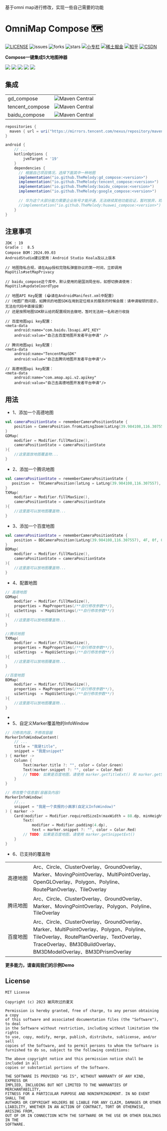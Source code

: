 基于omni map进行修改，实现一些自己需要的功能





OmniMap Compose 🗺
===============
<a href="https://github.com/TheMelody/OmniMap-Compose/blob/main/LICENSE"><img alt="LICENSE" src="https://img.shields.io/github/license/TheMelody/OmniMap-Compose"/></a>  <img alt="issues" src="https://img.shields.io/github/issues/TheMelody/OmniMap-Compose?color=important"/>  <img alt="forks" src="https://img.shields.io/github/forks/TheMelody/OmniMap-Compose?color=blueviolet"/>  <img alt="stars" src="https://img.shields.io/github/stars/TheMelody/OmniMap-Compose?color=success"/>  <a href="https://xiaozhuanlan.com/u/halifax" target="blank"><img alt="小专栏" src="https://img.shields.io/badge/%E5%B0%8F%E4%B8%93%E6%A0%8F-ff7055" ></a>  <a href="https://juejin.cn/user/8451824316670/posts" target="blank"><img alt="稀土掘金" src="https://img.shields.io/badge/%E7%A8%80%E5%9C%9F%E6%8E%98%E9%87%91-%231e80FF" ></a>  <a href="https://www.zhihu.com/people/fq_halifax" target="blank"><img src="https://img.shields.io/badge/%E7%9F%A5%E4%B9%8E-1772F6" alt="知乎"></a>  <a href="https://blog.csdn.net/logicsboy" target="blank"><img src="https://img.shields.io/badge/CSDN-FC5531" alt="CSDN"></a>

**Compose一键集成5大地图神器**

<a href="https://lbsyun.baidu.com/index.php?title=androidsdk"><img src="https://img.shields.io/badge/-%E7%99%BE%E5%BA%A6%E5%9C%B0%E5%9B%BE-4e6ef2"></a>    <a href="https://lbs.amap.com/api/android-sdk/summary/"><img src="https://img.shields.io/badge/-%E9%AB%98%E5%BE%B7%E5%9C%B0%E5%9B%BE-success"></a>    <a href="https://lbs.qq.com/mobile/androidMapSDK/developerGuide/androidSummary"><img src="https://img.shields.io/badge/-%E8%85%BE%E8%AE%AF%E5%9C%B0%E5%9B%BE-E91E1E"></a>    <a href="https://developer.huawei.com/consumer/cn/doc/development/HMSCore-Guides/android-sdk-brief-introduction-0000001061991343"><img src="https://img.shields.io/badge/-%E8%8A%B1%E7%93%A3%E5%9C%B0%E5%9B%BE-orange"></a>    <a href="https://developers.google.com/maps/documentation/android-sdk/start?hl=zh-cn"><img src="https://img.shields.io/badge/-Google%E5%9C%B0%E5%9B%BE-blue"></a>

集成
-------
<table>
 <tr>
  <td>gd_compose</td><td><img alt="Maven Central" src="https://img.shields.io/maven-central/v/io.github.TheMelody/gd_compose?versionPrefix=1.0.7"></td>
 </tr>
 <tr>
  <td>tencent_compose</td><td><img alt="Maven Central" src="https://img.shields.io/maven-central/v/io.github.TheMelody/tencent_compose?versionPrefix=1.0.7"></td>
 </tr>
 <tr>
  <td>baidu_compose</td><td><img alt="Maven Central" src="https://img.shields.io/maven-central/v/io.github.TheMelody/baidu_compose?versionPrefix=1.0.7"></td>
 </tr>
</table>

```groovy
repositories {
  maven { url = uri("https://mirrors.tencent.com/nexus/repository/maven-public/") }
}

android {
    // ...
    kotlinOptions {
        jvmTarget = '19'
    }
    dependencies {
      // 根据自己项目情况，选择下面其中一种地图
      implementation("io.github.TheMelody:gd_compose:<version>")       // 高德地图
      implementation("io.github.TheMelody:tencent_compose:<version>")  // 腾讯地图
      implementation("io.github.TheMelody:baidu_compose:<version>")    // 百度地图
      implementation("io.github.TheMelody:google_compose:<version>")   // Google地图 → 未开始
        
      // 华为这个大部分能力需要企业账号才能开通，无法继续其他功能验证，暂时放弃，劝退!
      //implementation("io.github.TheMelody:huawei_compose:<version>")   // 花瓣地图(Android 7.0+)
    }
}
```

注意事项
-------

```
JDK : 19
Gradle :  8.5
Compose BOM：2024.09.03
AndroidStudio建议使用：Android Studio Koala及以上版本

// 地图隐私合规，请在App授权完隐私弹窗协议的第一时间，立即调用
MapUtils#setMapPrivacy

// baidu_compose这个库中，默认使用的是国测局坐标，如想切换请使用：
MapUtils#updateCoordType

// 地图API Key配置 (😂请在AndroidManifest.xml中配置)
//（地图厂商问题，如腾讯的地图SDK在用到定位相关的服务的时候会报：请申请秘钥的提示，无法在代码中直接设置）
// 还是按照地图SDK默认给的配置规则去做吧，暂时无法统一名称进行收拢

// 百度地图api key配置：
<meta-data
    android:name="com.baidu.lbsapi.API_KEY"
    android:value="自己去百度地图开发者平台申请" />

// 腾讯地图api key配置：
<meta-data
    android:name="TencentMapSDK"
    android:value="自己去腾讯地图开发者平台申请"/>

// 高德地图api key配置：
<meta-data
    android:name="com.amap.api.v2.apikey"
    android:value="自己去高德地图开发者平台申请"/>

```

用法
-------

- 1、添加一个高德地图

```kt
val cameraPositionState = rememberCameraPositionState {
    position = CameraPosition.fromLatLngZoom(LatLng(39.984108,116.307557), 10F)
}
GDMap(
    modifier = Modifier.fillMaxSize(),
    cameraPositionState = cameraPositionState
){
    //这里面放地图覆盖物...
}
```

- 2、添加一个腾讯地图

```kt
val cameraPositionState = rememberCameraPositionState {
   position =  TXCameraPosition(latLng = LatLng(39.984108,116.307557), zoom = 10F, tilt = 0F, bearing = 0F)
}
TXMap(
    modifier = Modifier.fillMaxSize(),
    cameraPositionState = cameraPositionState
){
    //这里面可以放地图覆盖物...
}
```

- 3、添加一个百度地图

```kt
val cameraPositionState = rememberCameraPositionState {
    position = BDCameraPosition(LatLng(39.984108,116.307557), 4F, 0f, 0f)
}
BDMap(
    modifier = Modifier.fillMaxSize(),
    cameraPositionState = cameraPositionState
){
    //这里面可以放地图覆盖物...
}
```

- 4、配置地图

```kt
// 高德地图
GDMap(
    modifier = Modifier.fillMaxSize(),
    properties = MapProperties(/**自行修改参数**/),
    uiSettings  = MapUiSettings(/**自行修改参数**/)
){
    //这里面可以放地图覆盖物...
}

//腾讯地图
TXMap(
    modifier = Modifier.fillMaxSize(),
    properties = MapProperties(/**自行修改参数**/),
    uiSettings  = MapUiSettings(/**自行修改参数**/)
){
    //这里面可以放地图覆盖物...
}

//百度地图
BDMap(
    modifier = Modifier.fillMaxSize(),
    properties = MapProperties(/**自行修改参数**/),
    uiSettings  = MapUiSettings(/**自行修改参数**/)
){
    //这里面可以放地图覆盖物...
}
```
- 
- 5、自定义Marker覆盖物的InfoWindow

```kt
// 只修改内容，不修改容器
MarkerInfoWindowContent(
    // ...
    title = "我是title",
    snippet = "我是snippet"
) { marker ->
    Column {
        Text(marker.title ?: "", color = Color.Green)
        Text(marker.snippet ?: "", color = Color.Red)
        // TODO: 如果是百度地图，请使用 marker.getTitleExt() 和 marker.getSnippetExt()
    }
}

// 修改整个信息窗(容器及内容)
MarkerInfoWindow(
    //...
    snippet = "我是一个卖报的小画家(自定义InfoWindow)"
) { marker ->
    Card(modifier = Modifier.requiredSizeIn(maxWidth = 88.dp, minHeight = 66.dp)) {
        Text(
            modifier = Modifier.padding(4.dp),
            text = marker.snippet ?: "", color = Color.Red)
        // TODO: 如果是百度地图，请使用 marker.getSnippetExt()
    }
}
```

- 6、已支持的覆盖物

<table>
 <tr>
  <td width="66px">高德地图</td> <td>Arc、Circle、ClusterOverlay、GroundOverlay、Marker、MovingPointOverlay、MultiPointOverlay、OpenGLOverlay、Polygon、Polyline、RoutePlanOverlay、TileOverlay</td>
 </tr>
 <tr>
  <td width="66px">腾讯地图</td> <td>Arc、Circle、ClusterOverlay、GroundOverlay、Marker、MovingPointOverlay、Polygon、Polyline、TileOverlay</td>
 </tr>
 <tr>
  <td width="66px">百度地图</td> <td>Arc、Circle、ClusterOverlay、GroundOverlay、Marker、MultiPointOverlay、Polygon、Polyline、TileOverlay、RoutePlanOverlay、TextOverlay、TraceOverlay、BM3DBuildOverlay、BM3DModelOverlay、BM3DPrismOverlay</td>
 </tr>
</table>

**更多能力，请查阅我们的示例Demo**

License
-------
```
MIT License

Copyright (c) 2023 被风吹过的夏天

Permission is hereby granted, free of charge, to any person obtaining a copy
of this software and associated documentation files (the "Software"), to deal
in the Software without restriction, including without limitation the rights
to use, copy, modify, merge, publish, distribute, sublicense, and/or sell
copies of the Software, and to permit persons to whom the Software is
furnished to do so, subject to the following conditions:

The above copyright notice and this permission notice shall be included in all
copies or substantial portions of the Software.

THE SOFTWARE IS PROVIDED "AS IS", WITHOUT WARRANTY OF ANY KIND, EXPRESS OR
IMPLIED, INCLUDING BUT NOT LIMITED TO THE WARRANTIES OF MERCHANTABILITY,
FITNESS FOR A PARTICULAR PURPOSE AND NONINFRINGEMENT. IN NO EVENT SHALL THE
AUTHORS OR COPYRIGHT HOLDERS BE LIABLE FOR ANY CLAIM, DAMAGES OR OTHER
LIABILITY, WHETHER IN AN ACTION OF CONTRACT, TORT OR OTHERWISE, ARISING FROM,
OUT OF OR IN CONNECTION WITH THE SOFTWARE OR THE USE OR OTHER DEALINGS IN THE
SOFTWARE.
```
